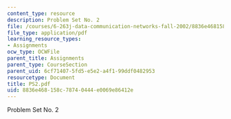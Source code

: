 ```yaml
---
content_type: resource
description: Problem Set No. 2
file: /courses/6-263j-data-communication-networks-fall-2002/8836e468158c78740444e0069e86412e_PS2.pdf
file_type: application/pdf
learning_resource_types:
- Assignments
ocw_type: OCWFile
parent_title: Assignments
parent_type: CourseSection
parent_uid: 6cf71407-5fd5-e5e2-a4f1-99ddf0482953
resourcetype: Document
title: PS2.pdf
uid: 8836e468-158c-7874-0444-e0069e86412e
---
```

Problem Set No. 2

